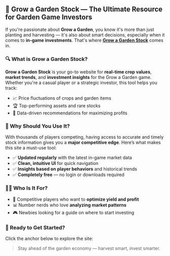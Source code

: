 ## 🌱 Grow a Garden Stock — The Ultimate Resource for Garden Game Investors

If you're passionate about **Grow a Garden**, you know it's more than just planting and harvesting — it's also about smart decisions, especially when it comes to **in-game investments**. That's where [**Grow a Garden Stock**](https://growagardenstock.net/) comes in.

### 🔍 What is Grow a Garden Stock?

**Grow a Garden Stock** is your go-to website for **real-time crop values**, **market trends**, and **investment insights** for the Grow a Garden game. Whether you're a casual player or a strategic investor, this tool helps you track:

- 📈 Price fluctuations of crops and garden items  
- 🏆 Top-performing assets and rare stocks  
- 🧠 Data-driven recommendations for maximizing profits

### 🌿 Why Should You Use It?

With thousands of players competing, having access to accurate and timely stock information gives you a **major competitive edge**. Here’s what makes this site a must-use tool:

- ✅ **Updated regularly** with the latest in-game market data  
- ✅ **Clean, intuitive UI** for quick navigation  
- ✅ **Insights based on player behaviors** and historical trends  
- ✅ **Completely free** — no login or downloads required

### 🧑‍🌾 Who Is It For?

- 🌟 Competitive players who want to **optimize yield and profit**  
- 📊 Number nerds who love **analyzing market patterns**  
- 🎮 Newbies looking for a guide on where to start investing

### 🔗 Ready to Get Started?

Click the anchor below to explore the site:


> Stay ahead of the garden economy — harvest smart, invest smarter.
